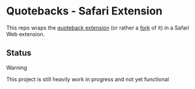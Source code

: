 # Quotebacks - Safari Extension

This repo wraps the [quoteback extension](https://github.com/Blogger-Peer-Review/quotebacks) (or rather a [fork](https://github.com/stigi/quotebacks/) of it) in a Safari Web extension.

## Status

> [!WARNING]  
> This project is still heavily work in progress and not yet functional